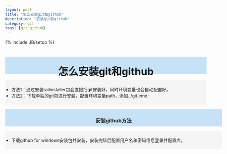 ```yaml
---
layout: post
title: "怎么安装git和github"
description: "安装git和github"
category: git
tags: [git github]
---
```

{% include JB/setup %}

 # <div style="background-color:#C7E2F7; width:650px; height:55px; border:1px; text-align:center; padding-top:1px"><h3 style="margin-top:20px; border:0px">怎么安装git和github</h3></div>

  <div style="background-color:#f5f5f5; width:650px; height:auto; border:1px">
  <ul style="padding:20px 20px">
  <li>方法1：通过安装railinstaller包会直接把git安装好，同时环境变量也会自动配置好。</li>
  <li>方法2：下载单独的git包进行安装，配置环境变量path，添加../git.cmd;</li>
  </ul>
  </div>
  
  <div style="background-color:#C7E2F7; width:700px; height:55px; border:1px; text-align:center; padding-top:1px"><h3>安装github方法</h3></div>

  <div style="background-color:#f5f5f5; width:700px; height:auto; border:1px">
  <ul style="padding:20px 20px">
  <li>下载github for windows安装包并安装，安装完毕后配置用户名和密码信息登录并配置库。</li>
  </ul>
  </div>
